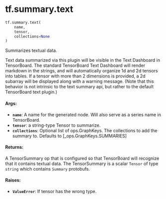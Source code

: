 <div itemscope itemtype="http://developers.google.com/ReferenceObject">
<meta itemprop="name" content="tf.summary.text" />
<meta itemprop="path" content="Stable" />
</div>

# tf.summary.text

``` python
tf.summary.text(
    name,
    tensor,
    collections=None
)
```

Summarizes textual data.

Text data summarized via this plugin will be visible in the Text Dashboard
in TensorBoard. The standard TensorBoard Text Dashboard will render markdown
in the strings, and will automatically organize 1d and 2d tensors into tables.
If a tensor with more than 2 dimensions is provided, a 2d subarray will be
displayed along with a warning message. (Note that this behavior is not
intrinsic to the text summary api, but rather to the default TensorBoard text
plugin.)

#### Args:

* <b>`name`</b>: A name for the generated node. Will also serve as a series name in
    TensorBoard.
* <b>`tensor`</b>: a string-type Tensor to summarize.
* <b>`collections`</b>: Optional list of ops.GraphKeys.  The collections to add the
    summary to.  Defaults to [_ops.GraphKeys.SUMMARIES]


#### Returns:

A TensorSummary op that is configured so that TensorBoard will recognize
that it contains textual data. The TensorSummary is a scalar `Tensor` of
type `string` which contains `Summary` protobufs.


#### Raises:

* <b>`ValueError`</b>: If tensor has the wrong type.